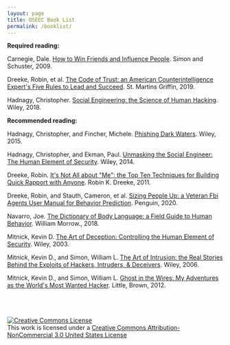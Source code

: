 ```yaml
---
layout: page
title: OSEEC Book List
permalink: /booklist/
---
```

**Required reading:**

Carnegie, Dale. <u>How to Win Friends and Influence People</u>. Simon and Schuster, 2009.

Dreeke, Robin, et al. <u>The Code of Trust: an American Counterintelligence Expert&#39;s Five Rules to Lead and Succeed</u>. St. Martins Griffin, 2019.

Hadnagy, Christopher. <u>Social Engineering: the Science of Human Hacking</u>. Wiley, 2018.



**Recommended reading:**

Hadnagy, Christopher, and Fincher, Michele. <u>Phishing Dark Waters</u>. Wiley, 2015.

Hadnagy, Christopher, and Ekman, Paul. <u>Unmasking the Social Engineer: The Human Element of Security</u>. Wiley, 2014.

Dreeke, Robin. <u>It&#39;s Not All about &quot;Me&quot;: the Top Ten Techniques for Building Quick Rapport with Anyone</u>. Robin K. Dreeke, 2011.

Dreeke, Robin,  and Stauth, Cameron, et al. <u>Sizing People Up: a Veteran Fbi Agents User Manual for Behavior Prediction</u>. Penguin, 2020.

Navarro, Joe. <u>The Dictionary of Body Language: a Field Guide to Human Behavior</u>. William Morrow., 2018.

Mitnick, Kevin D. <u>The Art of Deception: Controlling the Human Element of Security</u>. Wiley, 2003.

Mitnick, Kevin D., and Simon, William L. <u>The Art of Intrusion: the Real Stories Behind the Exploits of Hackers, Intruders, &amp; Deceivers</u>. Wiley, 2006.

Mitnick, Kevin D., and Simon, William L. <u>Ghost in the Wires: My Adventures as the World&#39;s Most Wanted Hacker</u>. Little, Brown, 2012.

<br><br><br>
<a rel="license" href="http://creativecommons.org/licenses/by-nc/3.0/us/"><img alt="Creative Commons License" style="border-width:0" src="https://i.creativecommons.org/l/by-nc/3.0/us/88x31.png" /></a><br />This work is licensed under a <a rel="license" href="http://creativecommons.org/licenses/by-nc/3.0/us/">Creative Commons Attribution-NonCommercial 3.0 United States License</a>
